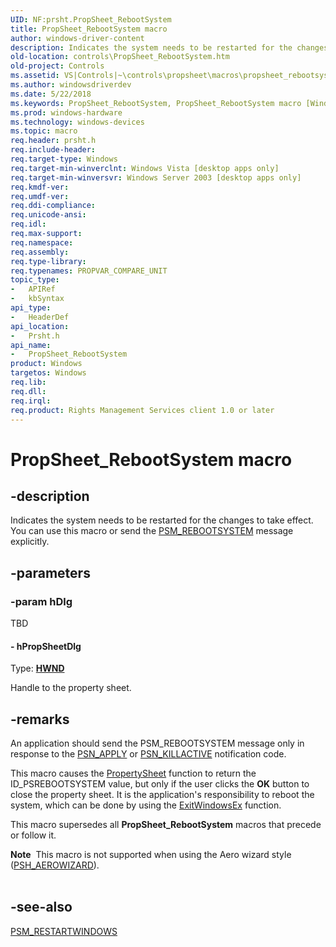 ```yaml
---
UID: NF:prsht.PropSheet_RebootSystem
title: PropSheet_RebootSystem macro
author: windows-driver-content
description: Indicates the system needs to be restarted for the changes to take effect. You can use this macro or send the PSM_REBOOTSYSTEM message explicitly.
old-location: controls\PropSheet_RebootSystem.htm
old-project: Controls
ms.assetid: VS|Controls|~\controls\propsheet\macros\propsheet_rebootsystem.htm
ms.author: windowsdriverdev
ms.date: 5/22/2018
ms.keywords: PropSheet_RebootSystem, PropSheet_RebootSystem macro [Windows Controls], _win32_PropSheet_RebootSystem, _win32_PropSheet_RebootSystem_cpp, controls.PropSheet_RebootSystem, controls._win32_PropSheet_RebootSystem, prsht/PropSheet_RebootSystem
ms.prod: windows-hardware
ms.technology: windows-devices
ms.topic: macro
req.header: prsht.h
req.include-header: 
req.target-type: Windows
req.target-min-winverclnt: Windows Vista [desktop apps only]
req.target-min-winversvr: Windows Server 2003 [desktop apps only]
req.kmdf-ver: 
req.umdf-ver: 
req.ddi-compliance: 
req.unicode-ansi: 
req.idl: 
req.max-support: 
req.namespace: 
req.assembly: 
req.type-library: 
req.typenames: PROPVAR_COMPARE_UNIT
topic_type:
-	APIRef
-	kbSyntax
api_type:
-	HeaderDef
api_location:
-	Prsht.h
api_name:
-	PropSheet_RebootSystem
product: Windows
targetos: Windows
req.lib: 
req.dll: 
req.irql: 
req.product: Rights Management Services client 1.0 or later
---
```


# PropSheet_RebootSystem macro


## -description


Indicates the system needs to be restarted for the changes to take effect. You can use this macro or send the <a href="https://msdn.microsoft.com/461fce3c-183a-4b9b-8eab-ed2838d9f866">PSM_REBOOTSYSTEM</a> message explicitly.


## -parameters




### -param hDlg

TBD






#### - hPropSheetDlg

Type: <b><a href="https://msdn.microsoft.com/4553cafc-450e-4493-a4d4-cb6e2f274d46">HWND</a></b>

Handle to the property sheet.


## -remarks



An application should send the PSM_REBOOTSYSTEM message only in response to the <a href="https://msdn.microsoft.com/18da6bdb-9409-49b6-8116-580fedd99a02">PSN_APPLY</a> or <a href="https://msdn.microsoft.com/470cd6ff-73ad-451a-a861-4d3324a8a8db">PSN_KILLACTIVE</a> notification code.

This macro causes the <a href="https://msdn.microsoft.com/1cef9b14-498e-4dcb-94a5-5faa17e0774e">PropertySheet</a> function to return the ID_PSREBOOTSYSTEM value, but only if the user clicks the <b>OK</b> button to close the property sheet. It is the application's responsibility to reboot the system, which can be done by using the <a href="https://msdn.microsoft.com/f44ccb66-10bd-4ee6-93e1-16948cf10e50">ExitWindowsEx</a> function.

This macro supersedes all <b>PropSheet_RebootSystem</b> macros that precede or follow it.

<div class="alert"><b>Note</b>  This macro is not supported when using the Aero wizard style (<a href="https://msdn.microsoft.com/ed4eb370-593f-4893-9de4-1ea9a725b131">PSH_AEROWIZARD</a>).</div>
<div> </div>



## -see-also




<a href="https://msdn.microsoft.com/5bf634ee-7408-45df-adb6-c5b947f6c47b">PSM_RESTARTWINDOWS</a>
 

 

